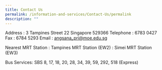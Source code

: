 ```yaml
---
title: Contact Us
permalink: /information-and-services/Contact-Us/permalink
description: ""
---
```

Address	: 3 Tampines Street 22 Singapore 529366
Telephone	: 6783 0427
Fax	: 6784 5293
Email	: angsana_pri@moe.edu.sg
 

Nearest MRT Station	: Tampines MRT Station (EW2)
 	: Simei MRT Station (EW3)
 

Bus Services: 
SBS 8, 17, 18, 20, 28, 34, 39, 59, 292, 518 (Express)